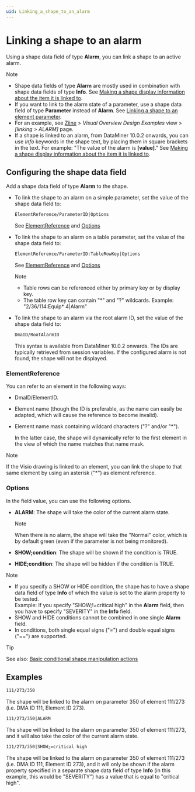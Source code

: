 ```yaml
---
uid: Linking_a_shape_to_an_alarm
---
```


# Linking a shape to an alarm

Using a shape data field of type **Alarm**, you can link a shape to an active alarm.

> [!NOTE]
>
> - Shape data fields of type **Alarm** are mostly used in combination with shape data fields of type **Info**. See [Making a shape display information about the item it is linked to](xref:Making_a_shape_display_information_about_the_item_it_is_linked_to).
> - If you want to link to the alarm state of a parameter, use a shape data field of type **Parameter** instead of **Alarm**. See [Linking a shape to an element parameter](xref:Linking_a_shape_to_an_element_parameter).
> - For an example, see [Ziine](xref:ZiineDemoSystem) > *Visual Overview Design Examples* view > *[linking > ALARM]* page.
> - If a shape is linked to an alarm, from DataMiner 10.0.2 onwards, you can use *Info* keywords in the shape text, by placing them in square brackets in the text. For example: "The value of the alarm is **\[value\]**." See [Making a shape display information about the item it is linked to](xref:Making_a_shape_display_information_about_the_item_it_is_linked_to).

## Configuring the shape data field

Add a shape data field of type **Alarm** to the shape.

- To link the shape to an alarm on a simple parameter, set the value of the shape data field to:

  ```txt
  ElementReference/ParameterID|Options
  ```

  See [ElementReference](#elementreference) and [Options](#options)

- To link the shape to an alarm on a table parameter, set the value of the shape data field to:

  ```txt
  ElementReference/ParameterID:TableRowKey|Options
  ```

  See [ElementReference](#elementreference) and [Options](#options)

  > [!NOTE]
  >
  > - Table rows can be referenced either by primary key or by display key.
  > - The table row key can contain "\*" and "?" wildcards. Example: "2/36/114:Equip\* 4\|Alarm"

- To link the shape to an alarm via the root alarm ID, set the value of the shape data field to:

  ```txt
  DmaID/RootAlarmID
  ```

  This syntax is available from DataMiner 10.0.2 onwards. The IDs are typically retrieved from session variables. If the configured alarm is not found, the shape will not be displayed.

### ElementReference

You can refer to an element in the following ways:

- DmaID/ElementID.
- Element name (though the ID is preferable, as the name can easily be adapted, which will cause the reference to become invalid).
- Element name mask containing wildcard characters ("?" and/or "\*").

  In the latter case, the shape will dynamically refer to the first element in the view of which the name matches that name mask.

> [!NOTE]
> If the Visio drawing is linked to an element, you can link the shape to that same element by using an asterisk ("\*") as element reference.

### Options

In the field value, you can use the following options.

- **ALARM**: The shape will take the color of the current alarm state.

  > [!NOTE]
  > When there is no alarm, the shape will take the "Normal" color, which is by default green (even if the parameter is not being monitored).

- **SHOW;condition**: The shape will be shown if the condition is TRUE.

- **HIDE;condition**: The shape will be hidden if the condition is TRUE.

> [!NOTE]
>
> - If you specify a SHOW or HIDE condition, the shape has to have a shape data field of type **Info** of which the value is set to the alarm property to be tested.<br>Example: If you specify "SHOW;!=critical high" in the **Alarm** field, then you have to specify "SEVERITY" in the **Info** field.
> - SHOW and HIDE conditions cannot be combined in one single **Alarm** field.
> - In conditions, both single equal signs ("=") and double equal signs ("==") are supported.

> [!TIP]
> See also: [Basic conditional shape manipulation actions](xref:Basic_conditional_shape_manipulation_actions)

## Examples

```txt
111/273/350
```

The shape will be linked to the alarm on parameter 350 of element 111/273 (i.e. DMA ID 111, Element ID 273).

```txt
111/273/350|ALARM
```

The shape will be linked to the alarm on parameter 350 of element 111/273, and it will also take the color of the current alarm state.

```txt
111/273/350|SHOW;=critical high
```

The shape will be linked to the alarm on parameter 350 of element 111/273 (i.e. DMA ID 111, Element ID 273), and it will only be shown if the alarm property specified in a separate shape data field of type **Info** (in this example, this would be "SEVERITY") has a value that is equal to "critical high".
